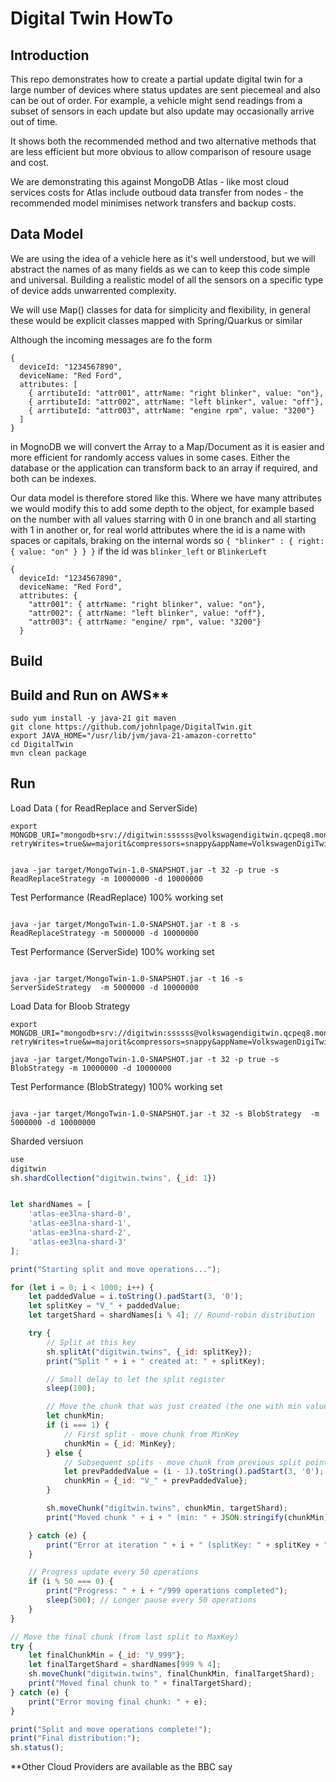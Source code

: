 # Digital Twin HowTo

## Introduction

This repo demonstrates how to create a partial update digital twin for a large
number of devices where status updates are sent piecemeal and also can be out of
order. For example, a vehicle might send readings from a subset of sensors in
each update but also update may occasionally arrive out of time.

It shows both the recommended method and two alternative methods that are less
efficient but more obvious to allow comparison of resoure usage and cost.

We are demonstrating this against MongoDB Atlas - like most cloud services costs
for Atlas include outboud data transfer from nodes - the recommended model
minimises network transfers and backup costs.

## Data Model

We are using the idea of a vehicle here as it's well understood, but we will
abstract the names of as many fields as we can to keep this code simple and
universal. Building a realistic model of all the sensors on a specific type of
device adds unwarrented complexity.

We will use Map() classes for data for simplicity and flexibility, in general
these would be explicit classes mapped with Spring/Quarkus or similar

Although the incoming messages are fo the form

```
{
  deviceId: "1234567890",
  deviceName: "Red Ford",
  attributes: [
    { arrtibuteId: "attr001", attrName: "right blinker", value: "on"},
    { arrtibuteId: "attr002", attrName: "left blinker", value: "off"},
    { arrtibuteId: "attr003", attrName: "engine rpm", value: "3200"}
  ]
}
```

in MognoDB we will convert the Array to a Map/Document as it is easier and more
efficient for randomly access values in some cases. Either the database or the
application can transform back to an array if required, and both can be indexes.

Our data model is therefore stored like this. Where we have many attributes we
would modify this to add some depth to the object, for example based on the
number with all values starring with 0 in one
branch and all starting with 1 in another or, for real world attributes where
the id is a name with spaces or capitals, braking on the internal words so
`{ "blinker" : { right: { value: "on" } } }` if the id was `blinker_left` or
`BlinkerLeft`

```
{
  deviceId: "1234567890",
  deviceName: "Red Ford",
  attributes: {
    "attr001": { attrName: "right blinker", value: "on"},
    "attr002": { attrName: "left blinker", value: "off"},
    "attr003": { attrName: "engine/ rpm", value: "3200"}
  }
```

## Build

## Build and Run on AWS**

```
sudo yum install -y java-21 git maven
git clone https://github.com/johnlpage/DigitalTwin.git
export JAVA_HOME="/usr/lib/jvm/java-21-amazon-corretto"
cd DigitalTwin
mvn clean package
```

## Run

Load Data ( for ReadReplace and ServerSide)

```shell
export MONGDB_URI="mongodb+srv://digitwin:ssssss@volkswagendigitwin.qcpeq8.mongodb.net/?retryWrites=true&w=majorit&compressors=snappy&appName=VolkswagenDigiTwin"


java -jar target/MongoTwin-1.0-SNAPSHOT.jar -t 32 -p true -s ReadReplaceStrategy -m 10000000 -d 10000000
```

Test Performance (ReadReplace) 100% working set

```shell

java -jar target/MongoTwin-1.0-SNAPSHOT.jar -t 8 -s ReadReplaceStrategy -m 5000000 -d 10000000

```

Test Performance (ServerSide) 100% working set

```shell

java -jar target/MongoTwin-1.0-SNAPSHOT.jar -t 16 -s ServerSideStrategy  -m 5000000 -d 10000000

```

Load Data for Bloob Strategy

```shell
export MONGDB_URI="mongodb+srv://digitwin:ssssss@volkswagendigitwin.qcpeq8.mongodb.net/?retryWrites=true&w=majorit&compressors=snappy&appName=VolkswagenDigiTwin"

java -jar target/MongoTwin-1.0-SNAPSHOT.jar -t 32 -p true -s BlobStrategy -m 10000000 -d 10000000
```

Test Performance (BlobStrategy) 100% working set

```shell

java -jar target/MongoTwin-1.0-SNAPSHOT.jar -t 32 -s BlobStrategy  -m 5000000 -d 10000000

```

Sharded versiuon

```js
use
digitwin
sh.shardCollection("digitwin.twins", {_id: 1})


let shardNames = [
    'atlas-ee3lna-shard-0',
    'atlas-ee3lna-shard-1',
    'atlas-ee3lna-shard-2',
    'atlas-ee3lna-shard-3'
];

print("Starting split and move operations...");

for (let i = 0; i < 1000; i++) {
    let paddedValue = i.toString().padStart(3, '0');
    let splitKey = "V_" + paddedValue;
    let targetShard = shardNames[i % 4]; // Round-robin distribution  

    try {
        // Split at this key  
        sh.splitAt("digitwin.twins", {_id: splitKey});
        print("Split " + i + " created at: " + splitKey);

        // Small delay to let the split register  
        sleep(100);

        // Move the chunk that was just created (the one with min value = previous split)  
        let chunkMin;
        if (i === 1) {
            // First split - move chunk from MinKey  
            chunkMin = {_id: MinKey};
        } else {
            // Subsequent splits - move chunk from previous split point  
            let prevPaddedValue = (i - 1).toString().padStart(3, '0');
            chunkMin = {_id: "V_" + prevPaddedValue};
        }

        sh.moveChunk("digitwin.twins", chunkMin, targetShard);
        print("Moved chunk " + i + " (min: " + JSON.stringify(chunkMin) + ") to " + targetShard);

    } catch (e) {
        print("Error at iteration " + i + " (splitKey: " + splitKey + "): " + e);
    }

    // Progress update every 50 operations  
    if (i % 50 === 0) {
        print("Progress: " + i + "/999 operations completed");
        sleep(500); // Longer pause every 50 operations  
    }
}

// Move the final chunk (from last split to MaxKey)  
try {
    let finalChunkMin = {_id: "V_999"};
    let finalTargetShard = shardNames[999 % 4];
    sh.moveChunk("digitwin.twins", finalChunkMin, finalTargetShard);
    print("Moved final chunk to " + finalTargetShard);
} catch (e) {
    print("Error moving final chunk: " + e);
}

print("Split and move operations complete!");
print("Final distribution:");
sh.status();


```

**Other Cloud Providers are available as the BBC say